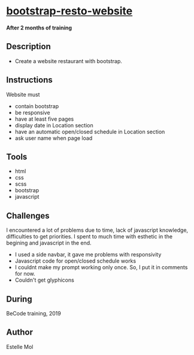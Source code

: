 # [bootstrap-resto-website](https://estelle111.github.io/bootstrap-resto-website/)
**After 2 months of training**

## Description
* Create a website restaurant with bootstrap.

## Instructions
Website must
* contain bootstrap
* be responsive
* have at least five pages
* display date in Location section
* have an automatic open/closed schedule in Location section
* ask user name when page load

## Tools
* html
* css
* scss
* bootstrap
* javascript

## Challenges 
I encountered a lot of problems due to time, lack of javascript knowledge, difficulties to get priorities.
I spent to much time with esthetic in the begining and javascript in the end.
* I used a side navbar, it gave me problems with responsivity
* Javascript code for open/closed schedule works
* I couldnt make my prompt working only once. So, I put it in comments for now.
* Couldn't get glyphicons

## During
BeCode training, 2019

## Author
Estelle Mol
